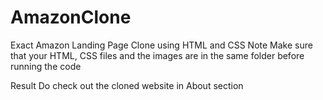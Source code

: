 # AmazonClone
Exact Amazon Landing Page Clone using HTML and CSS
Note
Make sure that your HTML, CSS files and the images are in the same folder before running the code

Result
Do check out the cloned website in About section
